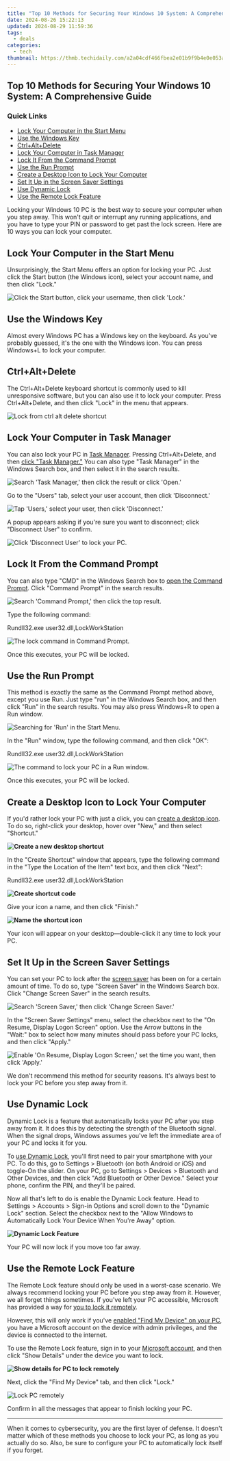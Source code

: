 ```yaml
---
title: "Top 10 Methods for Securing Your Windows 10 System: A Comprehensive Guide"
date: 2024-08-26 15:22:13
updated: 2024-08-29 11:59:36
tags:
  - deals
categories:
  - tech
thumbnail: https://thmb.techidaily.com/a2a04cdf466fbea2e01b9f9b4e0e053a2190bbd1cddde4903063c61616ed0d4f.jpg
---
```


## Top 10 Methods for Securing Your Windows 10 System: A Comprehensive Guide

### Quick Links

* [Lock Your Computer in the Start Menu](https://some-guidance.techidaily.com/2024-approved-the-path-to-exceptional-editing-with-kinemaster/)
* [Use the Windows Key](https://screen-capture.techidaily.com/new-in-2024-top-windows-11-capture-tools-win-edition/)
* [Ctrl+Alt+Delete](https://tech-hub.techidaily.com/leading-20-chatgpt-phrases-to-kickstart-your-conversations-via-github/)
* [Lock Your Computer in Task Manager](https://sim-unlock.techidaily.com/in-2024-sim-unlock-oppo-find-n3-flip-phones-without-code-2-ways-to-remove-android-sim-lock-by-drfone-android/)
* [Lock It From the Command Prompt](https://blog-min.techidaily.com/how-to-itel-p40plus-get-deleted-pictures-back-with-ease-and-safety-by-fonelab-android-recover-pictures/)
* [Use the Run Prompt](https://android-frp.techidaily.com/in-2024-how-to-bypass-google-frp-lock-from-meizu-21-devices-by-drfone-android/)
* [Create a Desktop Icon to Lock Your Computer](https://fox-that.techidaily.com/8-essential-hacks-and-solutions-for-resolving-iphone-photo-library-glitches/)
* [Set It Up in the Screen Saver Settings](https://some-techniques.techidaily.com/in-2024-immersive-gaming-unlocked-by-htcs-revolutionary-vr-headset/)
* [Use Dynamic Lock](https://ai-vdieo-software.techidaily.com/updated-create-like-a-pro-16-free-video-editors-for-amateur-filmmakers/)
* [Use the Remote Lock Feature](https://bypass-frp.techidaily.com/in-2024-a-step-by-step-guide-on-using-adb-and-fastboot-to-remove-frp-lock-on-your-vivo-y78plus-t1-edition-by-drfone-android/)

 Locking your Windows 10 PC is the best way to secure your computer when you step away. This won't quit or interrupt any running applications, and you have to type your PIN or password to get past the lock screen. Here are 10 ways you can lock your computer.

##  Lock Your Computer in the Start Menu

 Unsurprisingly, the Start Menu offers an option for locking your PC. Just click the Start button (the Windows icon), select your account name, and then click "Lock."

![Click the Start button, click your username, then click 'Lock.'](https://static1.howtogeekimages.com/wordpress/wp-content/uploads/2024/01/click-your-username-then-click-lock.png) 

##  Use the Windows Key

 Almost every Windows PC has a Windows key on the keyboard. As you've probably guessed, it's the one with the Windows icon. You can press Windows+L to lock your computer.

##  Ctrl+Alt+Delete

 The Ctrl+Alt+Delete keyboard shortcut is commonly used to kill unresponsive software, but you can also use it to lock your computer. Press Ctrl+Alt+Delete, and then click "Lock" in the menu that appears.

![Lock from ctrl alt delete shortcut](https://static1.howtogeekimages.com/wordpress/wp-content/uploads/2020/08/Lock-from-ctrl-alt-delete-shortcut.png) 

##  Lock Your Computer in Task Manager

 You can also lock your PC in [Task Manager](https://some-skills.techidaily.com/new-unveiling-the-secret-sauce-for-massive-tiktok-content-grabs/). Pressing Ctrl+Alt+Delete, and then [click "Task Manager."](https://youtube-blog.techidaily.com/24-top-15-gaming-capture-utilities/) You can also type "Task Manager" in the Windows Search box, and then select it in the search results. 

![Search 'Task Manager,' then click the result or click 'Open.'](https://static1.howtogeekimages.com/wordpress/wp-content/uploads/2024/01/open-task-manager.png) 

 Go to the "Users" tab, select your user account, then click 'Disconnect.'

![Tap 'Users,' select your user, then click 'Disconnect.'](https://static1.howtogeekimages.com/wordpress/wp-content/uploads/2024/01/go-to-users-tab-select-user-click-disconnect.png) 

 A popup appears asking if you're sure you want to disconnect; click "Disconnect User" to confirm.

![Click 'Disconnect User' to lock your PC.](https://static1.howtogeekimages.com/wordpress/wp-content/uploads/2024/01/disconnect-user.png) 

##  Lock It From the Command Prompt

 You can also type "CMD" in the Windows Search box to [open the Command Prompt](https://android-frp.techidaily.com/in-2024-step-by-step-tutorial-how-to-bypass-oppo-a78-frp-by-drfone-android/). Click "Command Prompt" in the search results.

![Search 'Command Prompt,' then click the top result.](https://static1.howtogeekimages.com/wordpress/wp-content/uploads/2024/01/open-command-prompt.png) 

 Type the following command:

Rundll32.exe user32.dll,LockWorkStation

![The lock command in Command Prompt.](https://static1.howtogeekimages.com/wordpress/wp-content/uploads/2024/01/command-prompt-command.png) 

 Once this executes, your PC will be locked.

##  Use the Run Prompt

 This method is exactly the same as the Command Prompt method above, except you use Run. Just type "run" in the Windows Search box, and then click "Run" in the search results. You may also press Windows+R to open a Run window. 

![Searching for 'Run' in the Start Menu.](https://static1.howtogeekimages.com/wordpress/wp-content/uploads/2024/01/open-the-run-window.png) 

 In the "Run" window, type the following command, and then click "OK":

Rundll32.exe user32.dll,LockWorkStation

![The command to lock your PC in a Run window.](https://static1.howtogeekimages.com/wordpress/wp-content/uploads/2024/01/the-run-command.png) 

 Once this executes, your PC will be locked.

##  Create a Desktop Icon to Lock Your Computer

 If you'd rather lock your PC with just a click, you can [create a desktop icon](https://extra-approaches.techidaily.com/updated-skys-limit-for-your-visual-stories-unlimited-free-options-and-premium-choices/). To do so, right-click your desktop, hover over "New," and then select "Shortcut."

**![Create a new desktop shortcut](https://static1.howtogeekimages.com/wordpress/wp-content/uploads/2020/08/Create-a-new-desktop-shortcut.png)** 

In the "Create Shortcut" window that appears, type the following command in the "Type the Location of the Item" text box, and then click "Next":

Rundll32.exe user32.dll,LockWorkStation

**![Create shortcut code](https://static1.howtogeekimages.com/wordpress/wp-content/uploads/2020/08/Create-shortcut-code.png)** 

Give your icon a name, and then click "Finish."

**![Name the shortcut icon](https://static1.howtogeekimages.com/wordpress/wp-content/uploads/2020/08/Name-the-shortcut-icon.png)** 

Your icon will appear on your desktop—double-click it any time to lock your PC.

##  Set It Up in the Screen Saver Settings

 You can set your PC to lock after the [screen saver](https://some-approaches.techidaily.com/updated-ultimate-guide-to-iphones-video-length-tailoring/) has been on for a certain amount of time. To do so, type "Screen Saver" in the Windows Search box. Click "Change Screen Saver" in the search results.

![Search 'Screen Saver,' then click 'Change Screen Saver.'](https://static1.howtogeekimages.com/wordpress/wp-content/uploads/2024/01/open-screen-saver.png) 

 In the "Screen Saver Settings" menu, select the checkbox next to the "On Resume, Display Logon Screen" option. Use the Arrow buttons in the "Wait:" box to select how many minutes should pass before your PC locks, and then click "Apply."

![Enable 'On Resume, Display Logon Screen,' set the time you want, then click 'Apply.'](https://static1.howtogeekimages.com/wordpress/wp-content/uploads/2024/01/on-resume.png) 

 We don't recommend this method for security reasons. It's always best to lock your PC before you step away from it.

##  Use Dynamic Lock

 Dynamic Lock is a feature that automatically locks your PC after you step away from it. It does this by detecting the strength of the Bluetooth signal. When the signal drops, Windows assumes you've left the immediate area of your PC and locks it for you.

 To [use Dynamic Lock](https://extra-lessons.techidaily.com/a-critical-look-at-huawei-p10-for-photography-enthusiasts-for-2024/), you'll first need to pair your smartphone with your PC. To do this, go to Settings > Bluetooth (on both Android or iOS) and toggle-On the slider. On your PC, go to Settings > Devices > Bluetooth and Other Devices, and then click "Add Bluetooth or Other Device." Select your phone, confirm the PIN, and they'll be paired.

 Now all that's left to do is enable the Dynamic Lock feature. Head to Settings > Accounts > Sign-in Options and scroll down to the "Dynamic Lock" section. Select the checkbox next to the "Allow Windows to Automatically Lock Your Device When You're Away" option.

**![Dynamic Lock Feature](https://static1.howtogeekimages.com/wordpress/wp-content/uploads/2020/08/Dynamic-Lock-Feature.png)** 

 Your PC will now lock if you move too far away.

##  Use the Remote Lock Feature

 The Remote Lock feature should only be used in a worst-case scenario. We always recommend locking your PC before you step away from it. However, we all forget things sometimes. If you've left your PC accessible, Microsoft has provided a way for [you to lock it remotely](https://article-posts.techidaily.com/in-2024-master-the-art-of-livestream-recession-with-these-24-dynamic-tips/).

 However, this will only work if you've [enabled "Find My Device" on your PC](https://extra-resources.techidaily.com/new-avoid-download-hassle-top-5-online-converters-for-gif-to-video/), you have a Microsoft account on the device with admin privileges, and the device is connected to the internet.

 To use the Remote Lock feature, sign in to your [Microsoft account](https://login.live.com/), and then click "Show Details" under the device you want to lock.

**![Show details for PC to lock remotely](https://static1.howtogeekimages.com/wordpress/wp-content/uploads/2020/08/Show-details-for-PC-to-lock-remotely.png)** 

 Next, click the "Find My Device" tab, and then click "Lock."

![Lock PC remotely](https://static1.howtogeekimages.com/wordpress/wp-content/uploads/2020/08/Lock-PC-remotely-1.png) 

 Confirm in all the messages that appear to finish locking your PC.

---

 When it comes to cybersecurity, you are the first layer of defense. It doesn't matter which of these methods you choose to lock your PC, as long as you actually do so. Also, be sure to configure your PC to automatically lock itself if you forget.

<ins class="adsbygoogle"
     style="display:block"
     data-ad-format="autorelaxed"
     data-ad-client="ca-pub-7571918770474297"
     data-ad-slot="1223367746"></ins>



<ins class="adsbygoogle"
     style="display:block"
     data-ad-client="ca-pub-7571918770474297"
     data-ad-slot="8358498916"
     data-ad-format="auto"
     data-full-width-responsive="true"></ins>
